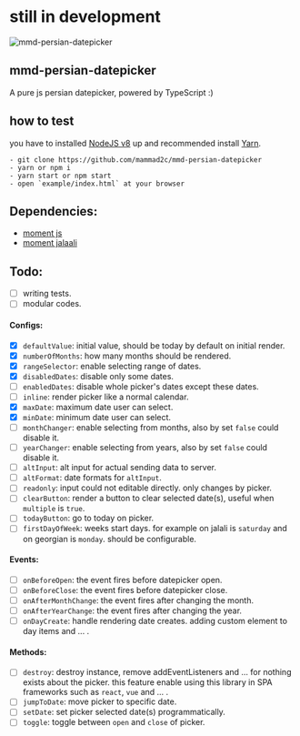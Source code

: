 # still in development

![mmd-persian-datepicker](https://user-images.githubusercontent.com/16647736/50376733-8caa3680-0626-11e9-9661-4e83145e21f2.png)

## mmd-persian-datepicker

A pure js persian datepicker, powered by TypeScript :)

## how to test

you have to installed [NodeJS v8](https://nodejs.org) up and recommended install [Yarn](https://yarnpkg.com/https://yarnpkg.com/).

```
- git clone https://github.com/mammad2c/mmd-persian-datepicker
- yarn or npm i
- yarn start or npm start
- open `example/index.html` at your browser
```

## Dependencies:

- [moment js](https://github.com/moment/moment)
- [moment jalaali](https://github.com/jalaali/moment-jalaali)

## Todo:

- [ ] writing tests.
- [ ] modular codes.

#### Configs:

- [x] `defaultValue`: initial value, should be today by default on initial render.
- [x] `numberOfMonths`: how many months should be rendered.
- [x] `rangeSelector`: enable selecting range of dates.
- [x] `disabledDates`: disable only some dates.
- [ ] `enabledDates`: disable whole picker's dates except these dates.
- [ ] `inline`: render picker like a normal calendar.
- [x] `maxDate`: maximum date user can select.
- [x] `minDate`: minimum date user can select.
- [ ] `monthChanger`: enable selecting from months, also by set `false` could disable it.
- [ ] `yearChanger`: enable selecting from years, also by set `false` could disable it.
- [ ] `altInput`: alt input for actual sending data to server.
- [ ] `altFormat`: date formats for `altInput`.
- [ ] `readonly`: input could not editable directly. only changes by picker.
- [ ] `clearButton`: render a button to clear selected date(s), useful when `multiple` is `true`.
- [ ] `todayButton`: go to today on picker.
- [ ] `firstDayOfWeek`: weeks start days. for example on jalali is `saturday` and on georgian is `monday`. should be configurable.

#### Events:

- [ ] `onBeforeOpen`: the event fires before datepicker open.
- [ ] `onBeforeClose`: the event fires before datepicker close.
- [ ] `onAfterMonthChange`: the event fires after changing the month.
- [ ] `onAfterYearChange`: the event fires after changing the year.
- [ ] `onDayCreate`: handle rendering date creates. adding custom element to day items and ... .

#### Methods:

- [ ] `destroy`: destroy instance, remove addEventListeners and ... for nothing exists about the picker. this feature enable using this library in SPA frameworks such as `react`, `vue` and ... .
- [ ] `jumpToDate`: move picker to specific date.
- [ ] `setDate`: set picker selected date(s) programmatically.
- [ ] `toggle`: toggle between `open` and `close` of picker.
